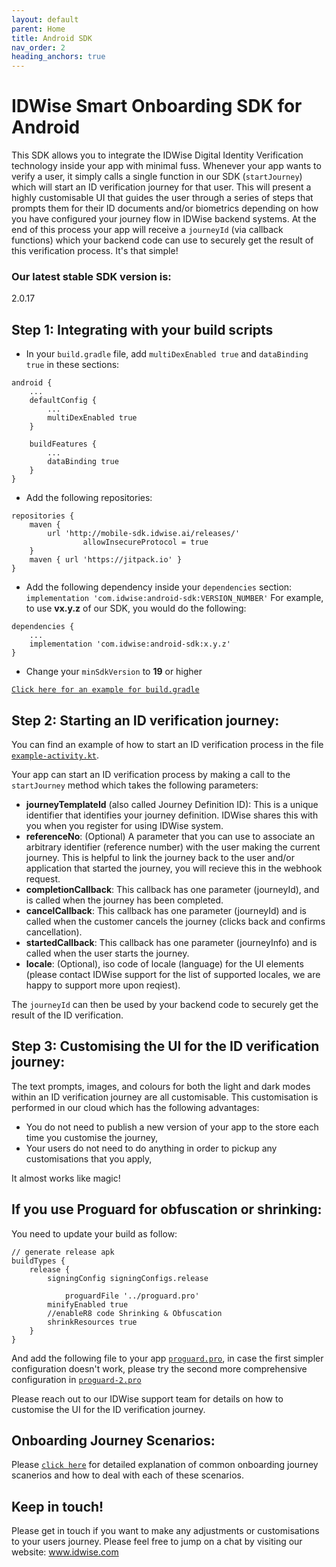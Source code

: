 ```yaml
---
layout: default
parent: Home
title: Android SDK 
nav_order: 2
heading_anchors: true
---
```

# IDWise Smart Onboarding SDK for Android
This SDK allows you to integrate the IDWise Digital Identity Verification technology inside your app with minimal fuss. Whenever your app wants to verify a user, it simply calls a single function in our SDK (`startJourney`) which will start an ID verification journey for that user. This will present a highly customisable UI that guides the user through a series of steps that prompts them for their ID documents and/or biometrics depending on how you have configured your journey flow in IDWise backend systems. At the end of this process your app will receive a `journeyId` (via callback functions) which your backend code can use to securely get the result of this verification process. It's that simple!

### Our latest stable SDK version is:
2.0.17

## Step 1: Integrating with your build scripts
- In your `build.gradle` file, add `multiDexEnabled true` and `dataBinding true` in these sections:
```
android {
	...
	defaultConfig {
		...
		multiDexEnabled true
	}

	buildFeatures {
		...
		dataBinding true
	}
}
```
- Add the following repositories:
```
repositories {
	maven { 
		url 'http://mobile-sdk.idwise.ai/releases/' 
            	allowInsecureProtocol = true
	}
	maven { url 'https://jitpack.io' }
}
```
- Add the following dependency inside your `dependencies` section: `implementation 'com.idwise:android-sdk:VERSION_NUMBER'`
  For example, to use **vx.y.z** of our SDK, you would do the following:
```
dependencies {
	...
	implementation 'com.idwise:android-sdk:x.y.z'
}
```
- Change your `minSdkVersion` to **19** or higher

[`Click here for an example for build.gradle`](https://github.com/idwise/idwise-android-sdk-documentation/blob/main/example%20build.gradle)

## Step 2: Starting an ID verification journey:
You can find an example of how to start an ID verification process in the file [`example-activity.kt`](https://github.com/idwise/idwise-android-sdk-documentation/blob/main/example-activity.kt).

Your app can start an ID verification process by making a call to the `startJourney` method which takes the following parameters:

* **journeyTemplateId** (also called Journey Definition ID): This is a unique identifier that identifies your journey definition. IDWise shares this with you when you register for using IDWise system.
* **referenceNo**: (Optional) A parameter that you can use to associate an arbitrary identifier (reference number) with the user making the current journey. This is helpful to link the journey back to the user and/or application that started the journey, you will recieve this in the webhook request.
* **completionCallback**: This callback has one parameter (journeyId), and is called when the journey has been completed.
* **cancelCallback**: This callback has one parameter (journeyId) and is called when the customer cancels the journey (clicks back and confirms cancellation).
* **startedCallback**: This callback has one parameter (journeyInfo) and is called when the user starts the journey.
* **locale**: (Optional), iso code of locale (language) for the UI elements (please contact IDWise support for the list of supported locales, we are happy to support more upon reqiest).

The `journeyId` can then be used by your backend code to securely get the result of the ID verification.

## Step 3: Customising the UI for the ID verification journey:

The text prompts, images, and colours for both the light and dark modes within an ID verification journey are all customisable. This customisation is performed in our cloud which has the following advantages:

* You do not need to publish a new version of your app to the store each time you customise the journey,
* Your users do not need to do anything in order to pickup any customisations that you apply,

It almost works like magic!

## If you use Proguard for obfuscation or shrinking:
You need to update your build as follow:

	// generate release apk
	buildTypes {
		release {
			signingConfig signingConfigs.release

				proguardFile '../proguard.pro'
			minifyEnabled true
			//enableR8 code Shrinking & Obfuscation
			shrinkResources true
		}
	}

And add the following file to your app [`proguard.pro`](https://github.com/idwise/idwise-android-sdk-documentation/blob/main/proguard.pro), in case the first simpler configuration doesn't work, please try the second more comprehensive configuration in [`proguard-2.pro`](https://github.com/idwise/idwise-android-sdk-documentation/blob/main/proguard-2.pro)

Please reach out to our IDWise support team for details on how to customise the UI for the ID verification journey.

## Onboarding Journey Scenarios:
Please [`click here`](onboarding-journey-scenarios.html) for detailed explanation of common onboarding journey scanerios and how to deal with each of these scenarios.



## Keep in touch!
Please get in touch if you want to make any adjustments or customisations to your users journey.
Please feel free to jump on a chat by visiting our website: www.idwise.com
